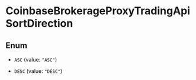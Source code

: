 
# CoinbaseBrokerageProxyTradingApiSortDirection

## Enum


* `ASC` (value: `"ASC"`)

* `DESC` (value: `"DESC"`)



